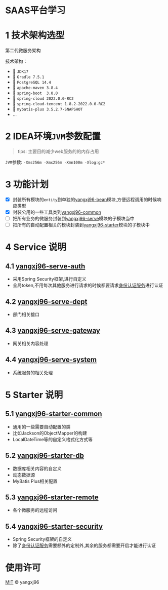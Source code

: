 # SAAS平台学习

# 1 技术架构选型

第二代微服务架构

技术架构：

- 🚀️  `JDK17`
- 🚀️  `Gradle 7.5.1`
- 🚀️  `PostgreSQL 14.4`
- 🚀️  `apache-maven 3.8.4`
- 🚀️  `spring-boot  3.0.0`
- 🚀️  `spring-cloud 2022.0.0-RC2`
- 🚀️  `spring-cloud-tencent 1.8.2-2022.0.0-RC2`
- 🚀️  `mybatis-plus 3.5.2.7-SNAPSHOT`
- ...

# 2 IDEA环境`JVM`参数配置

> tips: 主要目的减少web服务的的内存占用

`JVM`参数: `-Xms256m -Xmx256m -Xmn100m -Xlog:gc*`

# 3 功能计划

- [X] 封装所有模块的`entity`到单独的[yangxj96-bean](yangxj96-bean)模块,方便远程调用的时候响应类型
- [X] 封装公用的一些工具类到[yangxj96-common](yangxj96-common)
- [ ] 把所有业务的微服务封装到[yangxj96-serve](yangxj96-serve)模块的子模块当中
- [ ] 把所有的自动配置相关的模块封装到[yangxj96-starter](yangxj96-starter)模块的子模块中

# 4 Service 说明

## 4.1  [yangxj96-serve-auth](yangxj96-serve/yangxj96-serve-auth)

- 采用Spring Security框架,进行自定义
- 全局token,不用每次其他服务进行请求的时候都要请求[身份认证服务](yangxj96-serve/yangxj96-serve-auth)进行认证

## 4.2 [yangxj96-serve-dept](yangxj96-serve/yangxj96-serve-dept)

- 部门相关接口

## 4.3 [yangxj96-serve-gateway](yangxj96-serve/yangxj96-serve-gateway)

- 网关相关内容处理

## 4.4 [yangxj96-serve-system](yangxj96-serve/yangxj96-serve-system)

- 系统服务的相关处理

# 5 Starter 说明

## 5.1 [yangxj96-starter-common](yangxj96-starter/yangxj96-starter-common)

- 通用的一些需要自动配置的类
- 比如Jackson的ObjectMapper的构建
- LocalDateTime等的自定义格式化方式等

## 5.2 [yangxj96-starter-db](yangxj96-starter/yangxj96-starter-db)

- 数据库相关内容的自定义
- 动态数据源
- MyBatis Plus相关配置

## 5.3 [yangxj96-starter-remote](yangxj96-starter/yangxj96-starter-remote)

- 各个微服务的远程访问

## 5.4 [yangxj96-starter-security](yangxj96-starter/yangxj96-starter-security)

- Spring Security框架的自定义
- 除了[身份认证服务](yangxj96-serve/yangxj96-serve-auth)需要额外的定制外,其余的服务都需要开启才能进行认证

# 使用许可

[MIT](LICENSE) © yangxj96